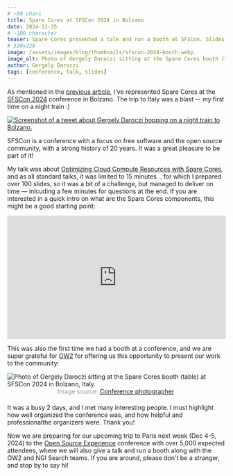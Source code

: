 ```yaml
---
# ~50 chars
title: Spare Cores at SFSCon 2024 in Bolzano
date: 2024-11-25
# ~100 character
teaser: Spare Cores presented a talk and run a booth at SFSCon. Slides, video recording & hex stickers are available :)
# 320x220
image: /assets/images/blog/thumbnails/sfscon-2024-booth.webp
image_alt: Photo of Gergely Daroczi sitting at the Spare Cores booth (table) at SFSCon 2024 in Bolzano, Italy.
author: Gergely Daroczi
tags: [conference, talk, slides]
---
```


As mentioned in the [previous article](/article/upcoming-conferences-2024-Q4),
I've represented Spare Cores at the
<a href="https://sfscon.org/2024/" target="_blank" rel="noopener">SFSCon 2024</a>
conference in Bolzano. The trip to Italy was a blast -- my first time on a night train :)

<div class="text-center m-2.5 mt-8 mb-6">
    <a href="https://twitter.com/daroczig/status/1854241709762175251" target="_blank" rel="noopener" class="text-center">
        <img src="/assets/images/blog/sfscon-2024-tweet.webp" alt="Screenshot of a tweet about Gergely Daroczi hopping on a night train to Bolzano." class="rounded-lg" />
    </a>
</div>

SFSCon is a conference with a focus on free software and the open source community, with a strong history of 20 years. It was a great pleasure to be part of it!

My talk was about <a href="https://www.sfscon.it/talks/optimizing-cloud-compute-resources-with-spare-cores/" target="_blank" rel="noopener">Optimizing Cloud Compute Resources with Spare Cores</a>, and as all standard talks, it was limited to 15 minutes .. for which I prepared over 100 slides, so it was a bit of a challenge, but managed to deliver on time — inlcuding a few minutes for questions at the end. If you are interested in a quick intro on what are the Spare Cores components, this might be a good starting point:

<div style="padding:56.25% 0 0 0;position:relative;"><iframe src="https://player.vimeo.com/video/1030650515?badge=0&amp;autopause=0&amp;player_id=0&amp;app_id=58479" frameborder="0" allow="autoplay; fullscreen; picture-in-picture; clipboard-write" style="position:absolute;top:0;left:0;width:100%;height:100%;" title="SFSCON24 - Gergely Daroczi - Optimizing Cloud Compute Resources with Spare Cores"></iframe></div><script src="https://player.vimeo.com/api/player.js"></script>

This was also the first time we had a booth at a conference, and we are super grateful for <a href="https://www.ow2.org/" target="_blank" rel="noopener">OW2</a> for offering us this opportunity to present our work to the community:

<div class="text-center m-2.5 mt-8 mb-6">
  <img class="zoomin w-full"
    title="Photo of Gergely Daroczi sitting at the Spare Cores booth (table) at SFSCon 2024 in Bolzano, Italy."
    src="/assets/images/blog/sfscon-2024-booth.webp"/> 
</div>

<p style="margin: 0px 50px 20px 50px; text-align: center; color: #999;">Image source: <a href="https://www.flickr.com/photos/free-software-center/54134544698/in/album-72177720321889353" target="_blank" rel="noopener">Conference photographer</a>.</p>

It was a busy 2 days, and I met many interesting people. I must highlight how well organized the conference was, and how helpful and professionalthe organizers were. Thank you!

Now we are preparing for our upcoming trip to Paris next week (Dec 4-5, 2024) to the <a href="https://www.opensource-experience.com/" target="_blank" rel="noopener">Open Source Experience</a> conference with over 5,000 expected attendees, where we will also give a talk and run a booth along with the OW2 and NGI Search teams. If you are around, please don't be a stranger, and stop by to say hi!
